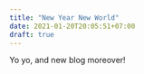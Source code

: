 ```yaml
---
title: "New Year New World"
date: 2021-01-20T20:05:51+07:00
draft: true
---
```


Yo yo, and new blog moreover!
